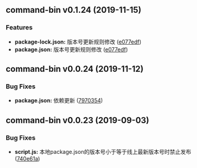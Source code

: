 ## command-bin v0.1.24 (2019-11-15)

### Features
* **package-lock.json:**  版本号更新规则修改 ([e077edf](http://git.timevale.cn:8081/front-common/esign-ui/commit/e077edf))
* **package.json:**  版本号更新规则修改 ([e077edf](http://git.timevale.cn:8081/front-common/esign-ui/commit/e077edf))

## command-bin v0.0.24 (2019-11-12)

### Bug Fixes
* **package.json:**  依赖更新 ([7970354](http://git.timevale.cn:8081/front-common/esign-ui/commit/7970354))

## command-bin v0.0.23 (2019-09-03)

### Bug Fixes
* **script.js:**  本地package.json的版本号小于等于线上最新版本号时禁止发布 ([740e61a](http://git.timevale.cn:8081/front-common/esign-ui/commit/740e61a))


